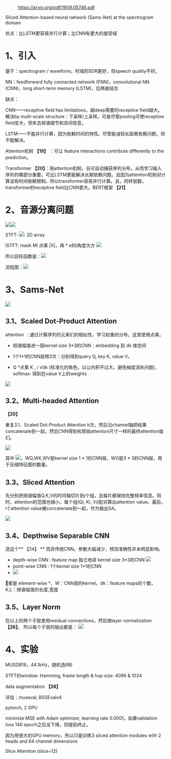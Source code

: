 > https://arxiv.org/pdf/1909.05746.pdf

Sliced Attention-based neural network
(Sams-Net) at the spectrogram domain

优点：比LSTM更容易并行计算；比CNN有更大的接受域

# 1、引入
基于：spectrogram / waveform。时域的SDR更好，但speech quality不好。

NN：feedforward fully connected network (FNN)，convolutional NN (CNN)，long short-term memory (LSTM)，后两者结合

缺点：

CNN——receptive field has limitations，越deep需要的receptive field越大。解决by multi-scale structure：下采样/上采样。可是尽管pooling可使receptive field变大，但失去频谱细节和空间信息。

LSTM——不能并行计算，因为依赖时间的特性。尽管能减轻长距离依赖问题，但不能解决。

Attention机制 **【19】** ：可让 feature interactions contribute
differently to the prediction。

Transformer **【20】**：用attention机制，且可自动捕获序列分布，从而学习输入序列的哪部分重要。可比LSTM更能解决长期依赖问题。且因为attention机制对计算没有时间依赖限制，所以transformer容易并行计算。且，同样层数，transformer的receptive field比CNN更大。BERT框架 **【21】**

# 2、音源分离问题

![](assets/2020-04-10-SamsNet-12aaff76.png)![](assets/2020-04-10-SamsNet-f67bba18.png)

STFT: ![](assets/2020-04-10-SamsNet-9e472036.png): 2D array

ISTFT: mask Mi 点乘 |X|，再 * e的i角度次方 ![](assets/2020-04-10-SamsNet-e8db23f1.png)

所以目标函数是：![](assets/2020-04-10-SamsNet-c671ee30.png)

流程图：![](assets/2020-04-10-SamsNet-9b419d01.png)

# 3、Sams-Net

![](assets/2020-04-10-SamsNet-8f8a9bc5.png)

## 3.1、Scaled Dot-Product Attention

attention ：通过计算序列的元素们的相似性，学习权重的分布。这里使用点乘。

- 频谱幅值进一层kernel size 3*3的CNN：embedding 到 dk 维空间

- 1个1*1的CNN层用3次：分别得到query Q, key K, value V。

- Q *点乘 K , / √dk (标准化的角色，以让内积不过大，避免梯度消失问题), softmax: 得到在value V上的weights

![](assets/2020-04-10-SamsNet-fde2df44.png)

## 3.2、Multi-headed Attention

**【20】**

重复3.1、Scaled Dot-Product Attention h次，然后沿channel轴把结果concatenate到一起，然后CNN得到和原始attention尺寸一样的最终attention值们。

![](assets/2020-04-10-SamsNet-e3d0acb8.png)

其中 ![](assets/2020-04-10-SamsNet-17055b79.png)，WQ,WK,WV是kernel size 1 * 1的CNN层，WO是3 * 3的CNN层，用于压缩特征图的数量。

## 3.3、Sliced Attention

先分别把频谱幅值Q,K,V的时间轴切片到i个组，且每片都保持完整频率信息。同时，attention的范围也缩小。每个组(Qi, Ki, Vi)配对算出attention value。最后，i个attention value被concatenate到一起，作为输出SA。

![](assets/2020-04-10-SamsNet-8625a1e7.png)

## 3.4、Depthwise Separable CNN

选这个** 【24】 ** 而非传统CNN。参数大幅减少，预测准确性并未明显影响。

- depth-wise CNN :
  feature map 独立地进  kernel size 3*3的CNN
  ![](assets/2020-04-10-SamsNet-2ef2cbb9.png)
- point-wise CNN : 1个kernel size 1*1的CNN
- ![](assets/2020-04-10-SamsNet-00306542.png)

都是 element-wise *，W：CNN层的kernel，dk：feature maps的个数，K,L：频谱幅值的长度,宽度

## 3.5、Layer Norm

在以上的两个子层里用residual connections，然后做layer normalization **【26】**。
所以每个子层的输出都是：
![](assets/2020-04-10-SamsNet-cd5ff72f.png)

# 4、实验

MUSDB18，44.1kHz，随机选6秒

STFT的window: Hamming, frame length & hop size: 4096 & 1024

data augmentation **【28】**

评估：museval, BSSEvalv4

pytorch, 2 GPU

minimize MSE with Adam optimizer, learning rate 0.0001。如果validation loss 140 epoch之后没下降，则提前终止。

因为用很大的GPU memory，所以只能训练3 sliced attention modules with 2 heads and 64 channel dimensions

Slice Attention (slice=12)
